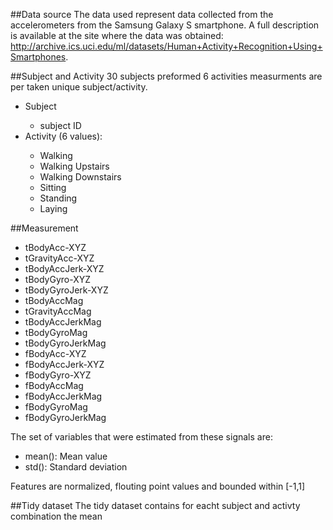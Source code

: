##Data source
The data used represent data collected from the accelerometers from the Samsung Galaxy S smartphone. A full description is available at the site where the data was obtained: http://archive.ics.uci.edu/ml/datasets/Human+Activity+Recognition+Using+Smartphones.

##Subject and Activity
30 subjects preformed 6 activities measurments are per taken unique subject/activity.
<ul>
 	<li>Subject</li>
  <ul>
  	<li>subject ID</li>
  </ul>
 <li>Activity (6 values):</li>
 <ul>
 		<li>Walking</li>
		<li>Walking Upstairs</li>
		<li>Walking Downstairs</li>
		<li>Sitting</li>
		<li>Standing</li>
		<li>Laying</li>
	</ul>
</ul>

##Measurement
<ul>
<li>tBodyAcc-XYZ
<li>tGravityAcc-XYZ
<li>tBodyAccJerk-XYZ
<li>tBodyGyro-XYZ
<li>tBodyGyroJerk-XYZ
<li>tBodyAccMag
<li>tGravityAccMag
<li>tBodyAccJerkMag
<li>tBodyGyroMag
<li>tBodyGyroJerkMag
<li>fBodyAcc-XYZ
<li>fBodyAccJerk-XYZ
<li>fBodyGyro-XYZ
<li>fBodyAccMag
<li>fBodyAccJerkMag
<li>fBodyGyroMag
<li>fBodyGyroJerkMag
</ul>

The set of variables that were estimated from these signals are: 

<ul>
<li>mean(): Mean value</li>
<li>std(): Standard deviation</li>
</ul>

Features are normalized, flouting point values and bounded within [-1,1]

##Tidy dataset
The tidy dataset contains for eacht subject and activty combination the mean 
	
